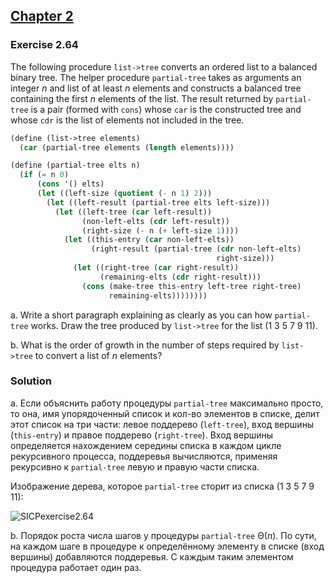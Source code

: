 ## [Chapter 2](../index.md#2-Building-Abstractions-with-Data)

### Exercise 2.64

The following procedure `list->tree` converts an ordered list to a balanced binary tree. The helper procedure `partial-tree` takes as arguments an integer _n_ and list of at least _n_ elements and constructs a balanced tree containing the first _n_ elements of the list. The result returned by `partial-tree` is a pair (formed with `cons`) whose `car` is the constructed tree and whose `cdr` is the list of elements not included in the tree.

```scheme
(define (list->tree elements)
  (car (partial-tree elements (length elements))))

(define (partial-tree elts n)
  (if (= n 0)
      (cons '() elts)
      (let ((left-size (quotient (- n 1) 2)))
        (let ((left-result (partial-tree elts left-size)))
          (let ((left-tree (car left-result))
                (non-left-elts (cdr left-result))
                (right-size (- n (+ left-size 1))))
            (let ((this-entry (car non-left-elts))
                  (right-result (partial-tree (cdr non-left-elts)
                                              right-size)))
              (let ((right-tree (car right-result))
                    (remaining-elts (cdr right-result)))
                (cons (make-tree this-entry left-tree right-tree)
                      remaining-elts))))))))
```

a. Write a short paragraph explaining as clearly as you can how `partial-tree` works. Draw the tree produced by `list->tree` for the list (1 3 5 7 9 11).

b. What is the order of growth in the number of steps required by `list->tree` to convert a list of _n_ elements?

### Solution

a. Если объяснить работу процедуры `partial-tree` максимально просто, то она, имя упорядоченный список и кол-во элементов в списке, делит этот список на три части: левое поддерево (`left-tree`), вход вершины (`this-entry`) и правое поддерево (`right-tree`). Вход вершины определяется нахождением середины списка в каждом цикле рекурсивного процесса, поддеревья вычисляются, применяя рекурсивно к `partial-tree` левую и правую части списка.

Изображение дерева, которое `partial-tree` сторит из списка (1 3 5 7 9 11):

<p>
  <img src="https://i.ibb.co/BrWcRkg/SICPexercise2-64.jpg" alt="SICPexercise2.64" title="SICPexercise2.64">
</p>

b. Порядок роста числа шагов у процедуры `partial-tree` Θ(_n_). По сути, на каждом шаге в процедуре к определённому элементу в списке (вход вершины) добавляются поддеревья. С каждым таким элементом процедура работает один раз.

